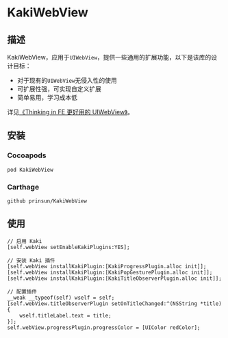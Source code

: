 # KakiWebView

## 描述

KakiWebView，应用于`UIWebView`，提供一些通用的扩展功能，以下是该库的设计目标：

* 对于现有的`UIWebView`无侵入性的使用
* 可扩展性强，可实现自定义扩展
* 简单易用，学习成本低

详见[《Thinking in FE 更好用的 UIWebView》](http://blog.makeex.com/2017/04/06/thinking-in-fe-how-to-enhance-the-uiwebview/)。

## 安装

### Cocoapods

	pod KakiWebView
	
### Carthage

	github prinsun/KakiWebView
	
	
## 使用

```objc
// 启用 Kaki
[self.webView setEnableKakiPlugins:YES];

// 安装 Kaki 插件
[self.webView installKakiPlugin:[KakiProgressPlugin.alloc init]];
[self.webView installKakiPlugin:[KakiPopGesturePlugin.alloc init]];
[self.webView installKakiPlugin:[KakiTitleObserverPlugin.alloc init]];

// 配置插件
__weak __typeof(self) wself = self;
[self.webView.titleObserverPlugin setOnTitleChanged:^(NSString *title) {
    wself.titleLabel.text = title;
}];
self.webView.progressPlugin.progressColor = [UIColor redColor];
```